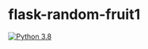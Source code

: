 # flask-random-fruit1
[![Python 3.8](https://github.com/jithsg/flask-random-fruit1/actions/workflows/main.yml/badge.svg)](https://github.com/jithsg/flask-random-fruit1/actions/workflows/main.yml)
